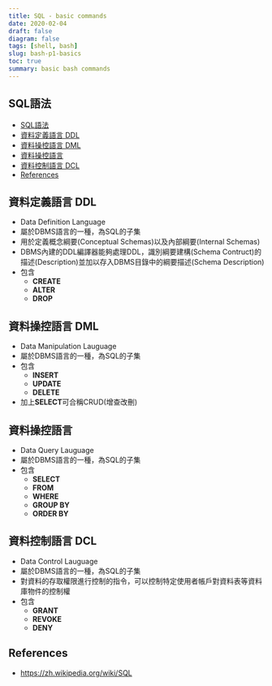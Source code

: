 ```yaml
---
title: SQL - basic commands
date: 2020-02-04
draft: false
diagram: false
tags: [shell, bash]
slug: bash-p1-basics
toc: true
summary: basic bash commands
---
```


## SQL語法

- [SQL語法](#sql%e8%aa%9e%e6%b3%95)
- [資料定義語言 DDL](#%e8%b3%87%e6%96%99%e5%ae%9a%e7%be%a9%e8%aa%9e%e8%a8%80-ddl)
- [資料操控語言 DML](#%e8%b3%87%e6%96%99%e6%93%8d%e6%8e%a7%e8%aa%9e%e8%a8%80-dml)
- [資料操控語言](#%e8%b3%87%e6%96%99%e6%93%8d%e6%8e%a7%e8%aa%9e%e8%a8%80)
- [資料控制語言 DCL](#%e8%b3%87%e6%96%99%e6%8e%a7%e5%88%b6%e8%aa%9e%e8%a8%80-dcl)
- [References](#references)

## 資料定義語言 DDL

- Data Definition Language
- 屬於DBMS語言的一種，為SQL的子集
- 用於定義概念綱要(Conceptual Schemas)以及內部綱要(Internal Schemas)
- DBMS內建的DDL編譯器能夠處理DDL，識別綱要建構(Schema Contruct)的描述(Description)並加以存入DBMS目錄中的綱要描述(Schema Description)
- 包含
  - **CREATE**
  - **ALTER**
  - **DROP**

## 資料操控語言 DML

- Data Manipulation Lauguage
- 屬於DBMS語言的一種，為SQL的子集
- 包含
  - **INSERT**
  - **UPDATE**
  - **DELETE**
- 加上**SELECT**可合稱CRUD(增查改刪)

## 資料操控語言

- Data Query Lauguage
- 屬於DBMS語言的一種，為SQL的子集
- 包含
  - **SELECT**
  - **FROM**
  - **WHERE**
  - **GROUP BY**
  - **ORDER BY**

## 資料控制語言 DCL

- Data Control Lauguage
- 屬於DBMS語言的一種，為SQL的子集
- 對資料的存取權限進行控制的指令，可以控制特定使用者帳戶對資料表等資料庫物件的控制權
- 包含
  - **GRANT**
  - **REVOKE**
  - **DENY**

## References

- <https://zh.wikipedia.org/wiki/SQL>
